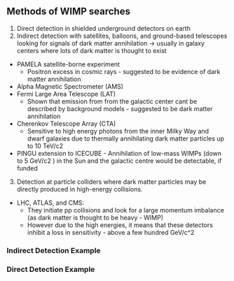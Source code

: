   ## Methods of WIMP searches
1)   Direct detection in shielded underground detectors on earth
2)   Indirect detection with satellites, balloons, and ground-based telescopes looking for signals of dark matter annihilation -> usually in galaxy centers where lots of dark matter is thought to exist
-   PAMELA satellite-borne experiment
	-   Positron excess in cosmic rays - suggested to be evidence of dark matter annihilation
-   Alpha Magnetic Spectrometer (AMS)
-   Fermi Large Area Telescope (LAT)
	-   Shown that emission from from the galactic center cant be described by background models - suggested to be dark matter annihilation
-   Cherenkov Telescope Array (CTA)
	-   Sensitive to high energy photons from the inner Milky Way and dwarf galaxies due to thermally annihilating dark matter particles up to 10 TeV/c2
-   PINGU extension to ICECUBE
		-   Annihilation of low-mass WIMPs (down to 5 GeV/c2 ) in the Sun and the galactic centre would be detectable, if funded
3)   Detection at particle colliders where dark matter particles may be directly produced in high-energy collisions.
-   LHC, ATLAS, and CMS:
	-   They initiate pp collisions and look for a large momentum imbalance (as dark matter is thought to be heavy - WIMP)
	-   However due to the high energies, it means that these detectors inhibit a loss in sensitivity - above a few hundred GeV/c^2


 ### Indirect Detection Example
 
 
 ### Direct Detection Example
 